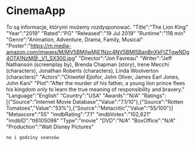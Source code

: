 # CinemaApp
To są informacje, którymi możemy rozdysponować.
    "Title":"The Lion King"
    "Year":"2019"
    "Rated":"PG"
    "Released":"19 Jul 2019"
    "Runtime":"118 min"
    "Genre":"Animation, Adventure, Drama, Family, Musical"
    "Poster":"https://m.media-amazon.com/images/M/MV5BMjIwMjE1Nzc4NV5BMl5BanBnXkFtZTgwNDg4OTA1NzM@._V1_SX300.jpg"
    "Director":"Jon Favreau"
    "Writer":"Jeff Nathanson (screenplay by), Brenda Chapman (story), Irene Mecchi (characters), Jonathan Roberts (characters), Linda Woolverton (characters)"
    "Actors":"Chiwetel Ejiofor, John Oliver, James Earl Jones, John Kani"
    "Plot":"After the murder of his father, a young lion prince flees his kingdom only to learn the true meaning of responsibility and bravery."
    "Language":"English"
    "Country":"USA"
    "Awards":"N/A"
    "Ratings":[{"Source":"Internet Movie Database","Value":"7.1/10"},{"Source":"Rotten Tomatoes","Value":"53%"},{"Source":"Metacritic","Value":"55/100"}]
    "Metascore":"55"
    "imdbRating":"7.1"
    "imdbVotes":"102,621"
    "imdbID":"tt6105098"
    "Type":"movie"
    "DVD":"N/A"
    "BoxOffice":"N/A"
    "Production":"Walt Disney Pictures"

    no i godziny seansów
